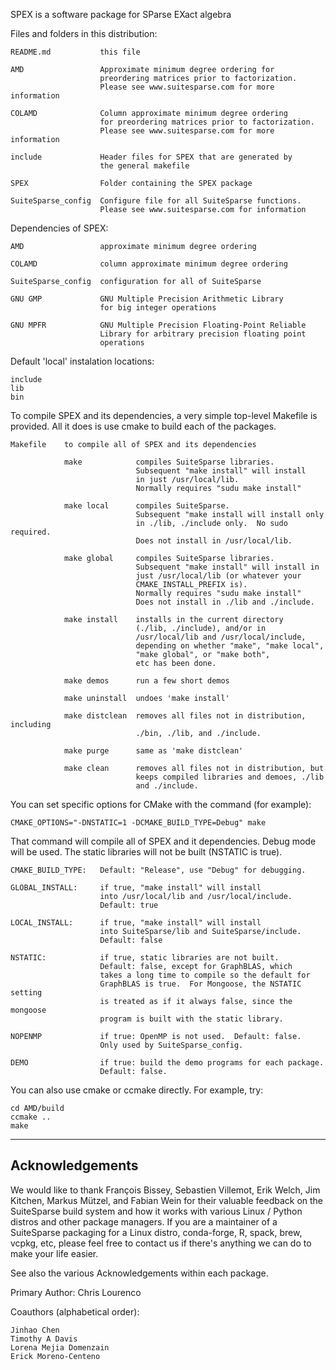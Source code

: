 SPEX is a software package for SParse EXact algebra

Files and folders in this distribution:

    README.md           this file

    AMD                 Approximate minimum degree ordering for
                        preordering matrices prior to factorization.
                        Please see www.suitesparse.com for more information

    COLAMD              Column approximate minimum degree ordering
                        for preordering matrices prior to factorization.
                        Please see www.suitesparse.com for more information

    include             Header files for SPEX that are generated by
                        the general makefile

    SPEX                Folder containing the SPEX package

    SuiteSparse_config  Configure file for all SuiteSparse functions.
                        Please see www.suitesparse.com for information

Dependencies of SPEX:

    AMD                 approximate minimum degree ordering

    COLAMD              column approximate minimum degree ordering

    SuiteSparse_config  configuration for all of SuiteSparse

    GNU GMP             GNU Multiple Precision Arithmetic Library
                        for big integer operations

    GNU MPFR            GNU Multiple Precision Floating-Point Reliable
                        Library for arbitrary precision floating point
                        operations

Default 'local' instalation locations:

    include
    lib
    bin

To compile SPEX and its dependencies, a very simple top-level Makefile
is provided.  All it does is use cmake to build each of the packages.

    Makefile    to compile all of SPEX and its dependencies

                make            compiles SuiteSparse libraries.
                                Subsequent "make install" will install
                                in just /usr/local/lib.
                                Normally requires "sudu make install"

                make local      compiles SuiteSparse.
                                Subsequent "make install will install only
                                in ./lib, ./include only.  No sudo required.
                                Does not install in /usr/local/lib.

                make global     compiles SuiteSparse libraries.
                                Subsequent "make install" will install in
                                just /usr/local/lib (or whatever your
                                CMAKE_INSTALL_PREFIX is).
                                Normally requires "sudu make install"
                                Does not install in ./lib and ./include.

                make install    installs in the current directory
                                (./lib, ./include), and/or in
                                /usr/local/lib and /usr/local/include,
                                depending on whether "make", "make local",
                                "make global", or "make both",
                                etc has been done.

                make demos      run a few short demos

                make uninstall  undoes 'make install'

                make distclean  removes all files not in distribution, including
                                ./bin, ./lib, and ./include.

                make purge      same as 'make distclean'

                make clean      removes all files not in distribution, but
                                keeps compiled libraries and demoes, ./lib
                                and ./include.

You can set specific options for CMake with the command (for example):

    CMAKE_OPTIONS="-DNSTATIC=1 -DCMAKE_BUILD_TYPE=Debug" make

That command will compile all of SPEX and it dependencies.
Debug mode will be used.  The static libraries will not be built
(NSTATIC is true).

    CMAKE_BUILD_TYPE:   Default: "Release", use "Debug" for debugging.

    GLOBAL_INSTALL:     if true, "make install" will install
                        into /usr/local/lib and /usr/local/include.
                        Default: true

    LOCAL_INSTALL:      if true, "make install" will install
                        into SuiteSparse/lib and SuiteSparse/include.
                        Default: false

    NSTATIC:            if true, static libraries are not built.
                        Default: false, except for GraphBLAS, which
                        takes a long time to compile so the default for
                        GraphBLAS is true.  For Mongoose, the NSTATIC setting
                        is treated as if it always false, since the mongoose
                        program is built with the static library.

    NOPENMP             if true: OpenMP is not used.  Default: false.
                        Only used by SuiteSparse_config.

    DEMO                if true: build the demo programs for each package.
                        Default: false.

You can also use cmake or ccmake directly.  For example, try:

    cd AMD/build
    ccmake ..
    make

-----------------------------------------------------------------------------
Acknowledgements
-----------------------------------------------------------------------------

We would like to thank François Bissey, Sebastien Villemot, Erik Welch, Jim
Kitchen, Markus Mützel, and Fabian Wein for their valuable feedback on the
SuiteSparse build system and how it works with various Linux / Python distros
and other package managers.  If you are a maintainer of a SuiteSparse packaging
for a Linux distro, conda-forge, R, spack, brew, vcpkg, etc, please feel free
to contact us if there's anything we can do to make your life easier.

See also the various Acknowledgements within each package.

Primary Author: Chris Lourenco

Coauthors (alphabetical order):

    Jinhao Chen
    Timothy A Davis
    Lorena Mejia Domenzain
    Erick Moreno-Centeno


